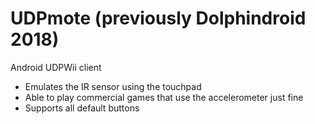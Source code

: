# UDPmote (previously Dolphindroid 2018)
Android UDPWii client

- Emulates the IR sensor using the touchpad
- Able to play commercial games that use the accelerometer just fine
- Supports all default buttons
